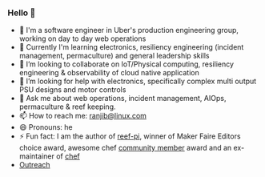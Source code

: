 ### Hello 👋
- 🔭 I'm a software engineer in Uber's production engineering group, working on day to day web operations
- 🌱 Currently I'm learning electronics, resiliency engineering (incident management, permaculture) and general leadership skills
- 👯 I’m looking to collaborate on IoT/Physical computing, resiliency engineering & observability of cloud native application
- 🤔 I’m looking for help with electronics, specifically complex multi output PSU designs and motor controls
- 💬 Ask me about web operations, incident management, AIOps, permaculture & reef keeping.
- 📫 How to reach me: ranjib@linux.com
- 😄 Pronouns: he
- ⚡ Fun fact: I am the author of [reef-pi](http://reef-pi.com), winner of Maker Faire Editors choice award, awesome chef [community member](https://github.com/chef/chef/blob/main/CHEF_MVPS.md) award and an ex-maintainer of [chef](https://github.com/chef/chef)
- [Outreach](https://github.com/ranjib/ranjib/blob/main/outreach.md)

